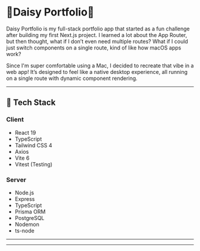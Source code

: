 # 🌼Daisy Portfolio🌼

Daisy Portfolio is my full-stack portfolio app that started as a fun challenge after building my first Next.js project. I learned a lot about the App Router, but then thought, what if I don’t even need multiple routes? What if I could just switch components on a single route, kind of like how macOS apps work?

Since I'm super comfortable using a Mac, I decided to recreate that vibe in a web app! It’s designed to feel like a native desktop experience, all running on a single route with dynamic component rendering.


---

## 🌱 Tech Stack

### Client
- React 19
- TypeScript
- Tailwind CSS 4
- Axios
- Vite 6
- Vitest (Testing)

### Server
- Node.js
- Express
- TypeScript
- Prisma ORM
- PostgreSQL
- Nodemon
- ts-node

---
---